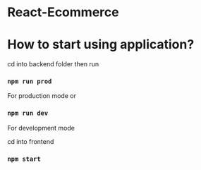 # React-Ecommerce

# How to start using application?

cd into backend folder then run
### `npm run prod`
For production mode
or
### `npm run dev`
For development mode

cd into frontend
### `npm start`